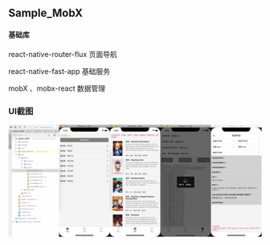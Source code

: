 ## Sample_MobX

#### 基础库

 react-native-router-flux  页面导航

 react-native-fast-app 基础服务

 mobX 、mobx-react  数据管理

### UI截图

<img src="https://github.com/chende008/Sample_MobX/blob/master/images/react_native_mobx.jpg">

